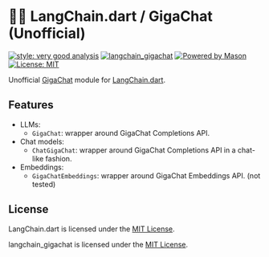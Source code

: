 # 🦜️🔗 LangChain.dart / GigaChat (Unofficial)

[![style: very good analysis][very_good_analysis_badge]][very_good_analysis_link]
[![langchain_gigachat](https://img.shields.io/pub/v/langchain_gigachat.svg)](https://pub.dev/packages/langchain_gigachat)
[![Powered by Mason](https://img.shields.io/endpoint?url=https%3A%2F%2Ftinyurl.com%2Fmason-badge)](https://github.com/felangel/mason)
[![License: MIT][license_badge]][license_link]

Unofficial [GigaChat](https://developers.sber.ru/docs/ru/gigachat/overview) module for [LangChain.dart](https://github.com/davidmigloz/langchain_dart).

## Features

- LLMs:
  * `GigaChat`: wrapper around GigaChat Completions API.
- Chat models:
  * `ChatGigaChat`: wrapper around GigaChat Completions API in a chat-like fashion.
- Embeddings:
  * `GigaChatEmbeddings`: wrapper around GigaChat Embeddings API. (not tested)

## License

LangChain.dart is licensed under the 
[MIT License](https://github.com/davidmigloz/langchain_dart/blob/main/LICENSE).

langchain_gigachat is licensed under the 
[MIT License](https://github.com/pwrshi/langchain_gigachat_dart/blob/main/LICENSE).

[dart_install_link]: https://dart.dev/get-dart
[github_actions_link]: https://docs.github.com/en/actions/learn-github-actions
[license_badge]: https://img.shields.io/badge/license-MIT-blue.svg
[license_link]: https://opensource.org/licenses/MIT
[logo_black]: https://raw.githubusercontent.com/VGVentures/very_good_brand/main/styles/README/vgv_logo_black.png#gh-light-mode-only
[logo_white]: https://raw.githubusercontent.com/VGVentures/very_good_brand/main/styles/README/vgv_logo_white.png#gh-dark-mode-only
[mason_link]: https://github.com/felangel/mason
[very_good_analysis_badge]: https://img.shields.io/badge/style-very_good_analysis-B22C89.svg
[very_good_analysis_link]: https://pub.dev/packages/very_good_analysis
[very_good_coverage_link]: https://github.com/marketplace/actions/very-good-coverage
[very_good_ventures_link]: https://verygood.ventures
[very_good_ventures_link_light]: https://verygood.ventures#gh-light-mode-only
[very_good_ventures_link_dark]: https://verygood.ventures#gh-dark-mode-only
[very_good_workflows_link]: https://github.com/VeryGoodOpenSource/very_good_workflows
